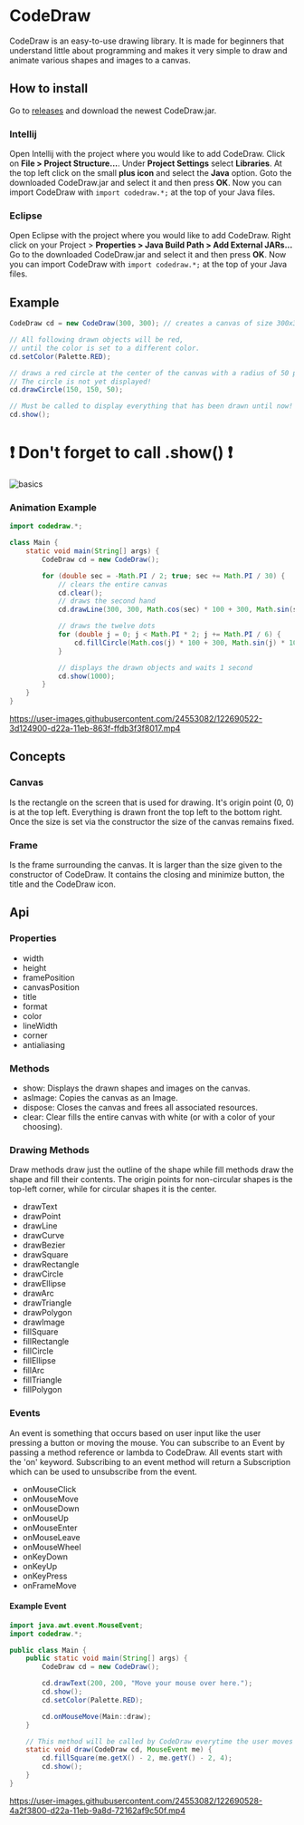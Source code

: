 # CodeDraw

CodeDraw is an easy-to-use drawing library.
It is made for beginners that understand little about programming
and makes it very simple to draw and animate various shapes and images to a canvas.

## How to install

Go to [releases](https://github.com/Krassnig/CodeDraw/releases) and download the newest CodeDraw.jar.

### Intellij

Open Intellij with the project where you would like to add CodeDraw. Click on **File > Project Structure...**.
Under **Project Settings** select **Libraries**.
At the top left click on the small **plus icon** and select the **Java** option.
Goto the downloaded CodeDraw.jar and select it and then press **OK**.
Now you can import CodeDraw with ```import codedraw.*;``` at the top of your Java files.

### Eclipse

Open Eclipse with the project where you would like to add CodeDraw. Right click on your Project > **Properties > Java Build Path > Add External JARs...**
Go to the downloaded CodeDraw.jar and select it and then press **OK**.
Now you can import CodeDraw with ```import codedraw.*;``` at the top of your Java files.


## Example

```java
CodeDraw cd = new CodeDraw(300, 300); // creates a canvas of size 300x300 pixel

// All following drawn objects will be red,
// until the color is set to a different color.
cd.setColor(Palette.RED);

// draws a red circle at the center of the canvas with a radius of 50 pixel.
// The circle is not yet displayed!
cd.drawCircle(150, 150, 50);

// Must be called to display everything that has been drawn until now!
cd.show();
```
# ❗ Don't forget to call .show() ❗

![basics](https://user-images.githubusercontent.com/24553082/131073128-238c3b5c-0632-4614-a7d8-ac86271ea9d6.png)

### Animation Example

```java
import codedraw.*;

class Main {
	static void main(String[] args) {
		CodeDraw cd = new CodeDraw();

		for (double sec = -Math.PI / 2; true; sec += Math.PI / 30) {
			// clears the entire canvas
			cd.clear();
			// draws the second hand
			cd.drawLine(300, 300, Math.cos(sec) * 100 + 300, Math.sin(sec) * 100 + 300);

			// draws the twelve dots
			for (double j = 0; j < Math.PI * 2; j += Math.PI / 6) {
				cd.fillCircle(Math.cos(j) * 100 + 300, Math.sin(j) * 100 + 300, 4);
			}

			// displays the drawn objects and waits 1 second
			cd.show(1000);
		}
	}
}
```

https://user-images.githubusercontent.com/24553082/122690522-3d124900-d22a-11eb-863f-ffdb3f3f8017.mp4

## Concepts

### Canvas

Is the rectangle on the screen that is used for drawing. It's origin
point (0, 0) is at the top left. Everything is drawn front the top left to the bottom right.
Once the size is set via the constructor the size of the canvas remains fixed.

### Frame

Is the frame surrounding the canvas. It is larger than the size given to the constructor
of CodeDraw. It contains the closing and minimize button, the title and the CodeDraw icon.

## Api

### Properties

- width
- height
- framePosition
- canvasPosition
- title
- format
- color
- lineWidth
- corner
- antialiasing

### Methods

- show: Displays the drawn shapes and images on the canvas.
- asImage: Copies the canvas as an Image.
- dispose: Closes the canvas and frees all associated resources.
- clear: Clear fills the entire canvas with white (or with a color of your choosing).

### Drawing Methods

Draw methods draw just the outline of the shape while fill methods draw the shape and fill their contents.
The origin points for non-circular shapes is the top-left corner, while for circular shapes it is the center.

- drawText
- drawPoint
- drawLine
- drawCurve
- drawBezier
- drawSquare
- drawRectangle
- drawCircle
- drawEllipse
- drawArc
- drawTriangle
- drawPolygon
- drawImage
- fillSquare
- fillRectangle
- fillCircle
- fillEllipse
- fillArc
- fillTriangle
- fillPolygon

### Events

An event is something that occurs based on user input like the user
pressing a button or moving the mouse. You can subscribe to an Event
by passing a method reference or lambda to CodeDraw.
All events start with the 'on' keyword.
Subscribing to an event method will return a Subscription which
can be used to unsubscribe from the event.

- onMouseClick
- onMouseMove
- onMouseDown
- onMouseUp
- onMouseEnter
- onMouseLeave
- onMouseWheel
- onKeyDown
- onKeyUp
- onKeyPress
- onFrameMove

#### Example Event

```java
import java.awt.event.MouseEvent;
import codedraw.*;

public class Main {
	public static void main(String[] args) {
		CodeDraw cd = new CodeDraw();

		cd.drawText(200, 200, "Move your mouse over here.");
		cd.show();
		cd.setColor(Palette.RED);

		cd.onMouseMove(Main::draw);
	}

	// This method will be called by CodeDraw everytime the user moves their mouse
	static void draw(CodeDraw cd, MouseEvent me) {
		cd.fillSquare(me.getX() - 2, me.getY() - 2, 4);
		cd.show();
	}
}
```

https://user-images.githubusercontent.com/24553082/122690528-4a2f3800-d22a-11eb-9a8d-72162af9c50f.mp4

